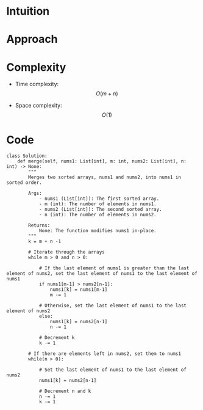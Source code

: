 # Intuition

<!-- Describe your first thoughts on how to solve this problem. -->

# Approach

<!-- Describe your approach to solving the problem. -->

# Complexity

- Time complexity: $$O(m + n)$$
<!-- Add your time complexity here, e.g. $$O(n)$$ -->

- Space complexity: $$O(1)$$
<!-- Add your space complexity here, e.g. $$O(n)$$ -->

# Code

```
class Solution:
    def merge(self, nums1: List[int], m: int, nums2: List[int], n: int) -> None:
        """
        Merges two sorted arrays, nums1 and nums2, into nums1 in sorted order.

        Args:
            - nums1 (List[int]): The first sorted array.
            - m (int): The number of elements in nums1.
            - nums2 (List[int]): The second sorted array.
            - n (int): The number of elements in nums2.

        Returns:
            None: The function modifies nums1 in-place.
        """
        k = m + n -1

        # Iterate through the arrays
        while m > 0 and n > 0:

            # If the last element of nums1 is greater than the last element of nums2, set the last element of nums1 to the last element of nums1
            if nums1[m-1] > nums2[n-1]:
                nums1[k] = nums1[m-1]
                m -= 1

            # Otherwise, set the last element of nums1 to the last element of nums2
            else:
                nums1[k] = nums2[n-1]
                n -= 1

            # Decrement k
            k -= 1

        # If there are elements left in nums2, set them to nums1
        while(n > 0):

            # Set the last element of nums1 to the last element of nums2
            nums1[k] = nums2[n-1]

            # Decrement n and k
            n -= 1
            k -= 1
```
